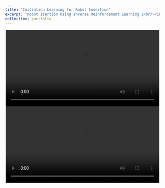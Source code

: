 ```yaml
---
title: "Imitiation Learning for Robot Insertion"
excerpt: "Robot Isertion Using Inverse Reinforcement Learning 1<br/><img src='/images/Video_1_0.png'>"
collection: portfolio
---
```



<div style="text-align: center;">
  <video controls width="500">
    <source src="/images/Video_1_1.mp4" type="video/mp4">
    Your browser does not support the video tag.
  </video>
</div>

<div style="text-align: center;">
  <video controls width="500">
    <source src="/images/Video_1_2.mp4" type="video/quicktime">
    Your browser does not support the video tag.
  </video>
</div>

